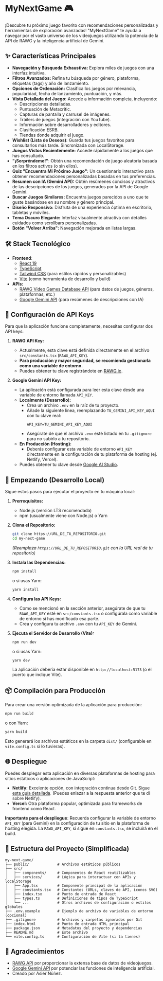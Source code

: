 # MyNextGame 🎮

¡Descubre tu próximo juego favorito con recomendaciones personalizadas y herramientas de exploración avanzadas! "MyNextGame" te ayuda a navegar por el vasto universo de los videojuegos utilizando la potencia de la API de RAWG y la inteligencia artificial de Gemini.

## ✨ Características Principales

*   **Navegación y Búsqueda Exhaustiva:** Explora miles de juegos con una interfaz intuitiva.
*   **Filtros Avanzados:** Refina tu búsqueda por género, plataforma, etiquetas (tags) y año de lanzamiento.
*   **Opciones de Ordenación:** Clasifica los juegos por relevancia, popularidad, fecha de lanzamiento, puntuación, y más.
*   **Vista Detallada del Juego:** Accede a información completa, incluyendo:
    *   Descripciones detalladas.
    *   Puntuación de Metacritic.
    *   Capturas de pantalla y carrusel de imágenes.
    *   Tráilers de juegos (integración con YouTube).
    *   Información sobre desarrolladores y editores.
    *   Clasificación ESRB.
    *   Tiendas donde adquirir el juego.
*   **Wishlist (Lista de Deseos):** Guarda tus juegos favoritos para consultarlos más tarde. Sincronizada con LocalStorage.
*   **Juegos Vistos Recientemente:** Accede rápidamente a los juegos que has consultado.
*   **"¡Sorpréndeme!"**: Obtén una recomendación de juego aleatoria basada en los filtros activos (o sin ellos).
*   **Quiz "Encuentra Mi Próximo Juego":** Un cuestionario interactivo para obtener recomendaciones personalizadas basadas en tus preferencias.
*   **Resumen con IA (Gemini API):** Obtén resúmenes concisos y atractivos de las descripciones de los juegos, generados por la API de Google Gemini.
*   **Buscar Juegos Similares:** Encuentra juegos parecidos a uno que te guste basándose en su nombre y género principal.
*   **Diseño Responsivo:** Disfruta de una experiencia óptima en escritorio, tabletas y móviles.
*   **Tema Oscuro Elegante:** Interfaz visualmente atractiva con detalles cuidados como scrollbars personalizadas.
*   **Botón "Volver Arriba":** Navegación mejorada en listas largas.

## 🛠️ Stack Tecnológico

*   **Frontend:**
    *   [React 19](https://react.dev/)
    *   [TypeScript](https://www.typescriptlang.org/)
    *   [Tailwind CSS](https://tailwindcss.com/) (para estilos rápidos y personalizables)
    *   [Vite](https://vitejs.dev/) (como herramienta de desarrollo y build)
*   **APIs:**
    *   [RAWG Video Games Database API](https://rawg.io/apidocs) (para datos de juegos, géneros, plataformas, etc.)
    *   [Google Gemini API](https://ai.google.dev/docs) (para resúmenes de descripciones con IA)

## 🔑 Configuración de API Keys

Para que la aplicación funcione completamente, necesitas configurar dos API keys:

1.  **RAWG API Key:**
    *   Actualmente, esta clave está definida directamente en el archivo `src/constants.tsx` (`RAWG_API_KEY`).
    *   **Para producción y mayor seguridad, se recomienda gestionarla como una variable de entorno.**
    *   Puedes obtener tu clave registrándote en [RAWG.io](https://rawg.io/login?forward=developer).

2.  **Google Gemini API Key:**
    *   La aplicación está configurada para leer esta clave desde una variable de entorno llamada `API_KEY`.
    *   **Localmente (Desarrollo):**
        *   Crea un archivo `.env` en la raíz de tu proyecto.
        *   Añade la siguiente línea, reemplazando `TU_GEMINI_API_KEY_AQUI` con tu clave real:
            ```env
            API_KEY=TU_GEMINI_API_KEY_AQUI
            ```
        *   Asegúrate de que el archivo `.env` esté listado en tu `.gitignore` para no subirlo a tu repositorio.
    *   **En Producción (Hosting):**
        *   Deberás configurar esta variable de entorno `API_KEY` directamente en la configuración de tu plataforma de hosting (ej. Netlify, Vercel).
    *   Puedes obtener tu clave desde [Google AI Studio](https://aistudio.google.com/app/apikey).

## 🚀 Empezando (Desarrollo Local)

Sigue estos pasos para ejecutar el proyecto en tu máquina local:

1.  **Prerrequisitos:**
    *   Node.js (versión LTS recomendada)
    *   npm (usualmente viene con Node.js) o Yarn

2.  **Clona el Repositorio:**
    ```bash
    git clone https://URL_DE_TU_REPOSITORIO.git
    cd my-next-game 
    ```
    *(Reemplaza `https://URL_DE_TU_REPOSITORIO.git` con la URL real de tu repositorio)*

3.  **Instala las Dependencias:**
    ```bash
    npm install
    ```
    o si usas Yarn:
    ```bash
    yarn install
    ```

4.  **Configura las API Keys:**
    *   Como se mencionó en la sección anterior, asegúrate de que tu `RAWG_API_KEY` esté en `src/constants.tsx` o configúrala como variable de entorno si has modificado esa parte.
    *   Crea y configura tu archivo `.env` con tu `API_KEY` de Gemini.

5.  **Ejecuta el Servidor de Desarrollo (Vite):**
    ```bash
    npm run dev
    ```
    o si usas Yarn:
    ```bash
    yarn dev
    ```
    La aplicación debería estar disponible en `http://localhost:5173` (o el puerto que indique Vite).

## 📦 Compilación para Producción

Para crear una versión optimizada de la aplicación para producción:

```bash
npm run build
```
o con Yarn:
```bash
yarn build
```
Esto generará los archivos estáticos en la carpeta `dist/` (configurable en `vite.config.ts` si lo tuvieras).

## 🌐 Despliegue

Puedes desplegar esta aplicación en diversas plataformas de hosting para sitios estáticos o aplicaciones de JavaScript:

*   **Netlify:** Excelente opción, con integración continua desde Git. Sigue [esta guía detallada](#). (Puedes enlazar a la respuesta anterior que te di sobre Netlify).
*   **Vercel:** Otra plataforma popular, optimizada para frameworks de frontend como React.

**Importante para el despliegue:** Recuerda configurar la variable de entorno `API_KEY` (para Gemini) en la configuración de tu sitio en la plataforma de hosting elegida. La `RAWG_API_KEY`, si sigue en `constants.tsx`, se incluirá en el build.

## 📂 Estructura del Proyecto (Simplificada)

```
my-next-game/
├── public/             # Archivos estáticos públicos
├── src/
│   ├── components/     # Componentes de React reutilizables
│   ├── services/       # Lógica para interactuar con APIs y localStorage
│   ├── App.tsx         # Componente principal de la aplicación
│   ├── constants.tsx   # Constantes (URLs, claves de API, iconos SVG)
│   ├── index.tsx       # Punto de entrada de React
│   ├── types.ts        # Definiciones de tipos de TypeScript
│   └── ...             # Otros archivos de configuración o estilos globales
├── .env.example        # Ejemplo de archivo de variables de entorno (opcional)
├── .gitignore          # Archivos y carpetas ignorados por Git
├── index.html          # Punto de entrada HTML principal
├── package.json        # Metadatos del proyecto y dependencias
├── README.md           # Este archivo
└── vite.config.ts      # Configuración de Vite (si la tienes)
```

## 🙏 Agradecimientos

*   [RAWG API](https://rawg.io/apidocs) por proporcionar la extensa base de datos de videojuegos.
*   [Google Gemini API](https://ai.google.dev/) por potenciar las funciones de inteligencia artificial.
*   Creado por Asier Núñez.
```
